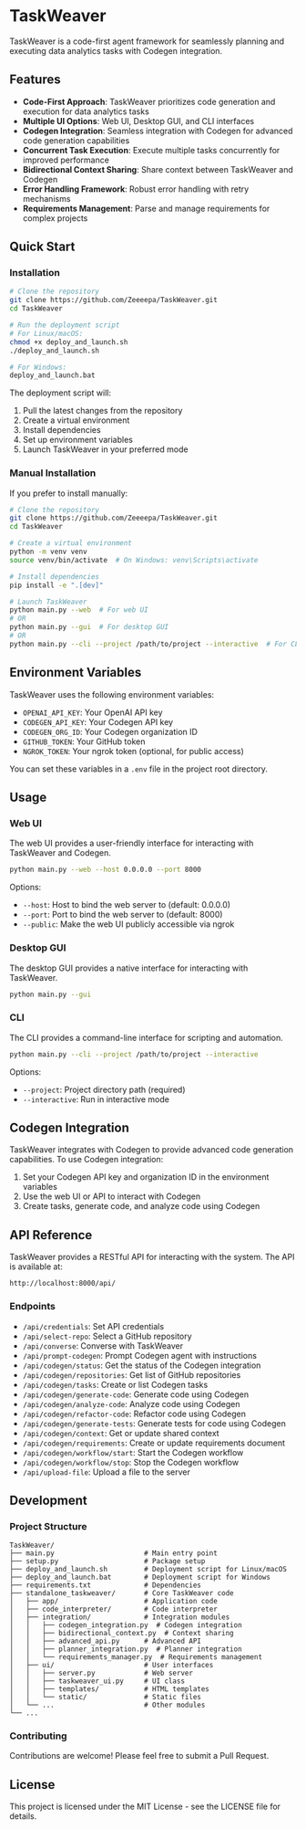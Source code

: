 # TaskWeaver

TaskWeaver is a code-first agent framework for seamlessly planning and executing data analytics tasks with Codegen integration.

## Features

- **Code-First Approach**: TaskWeaver prioritizes code generation and execution for data analytics tasks
- **Multiple UI Options**: Web UI, Desktop GUI, and CLI interfaces
- **Codegen Integration**: Seamless integration with Codegen for advanced code generation capabilities
- **Concurrent Task Execution**: Execute multiple tasks concurrently for improved performance
- **Bidirectional Context Sharing**: Share context between TaskWeaver and Codegen
- **Error Handling Framework**: Robust error handling with retry mechanisms
- **Requirements Management**: Parse and manage requirements for complex projects

## Quick Start

### Installation

```bash
# Clone the repository
git clone https://github.com/Zeeeepa/TaskWeaver.git
cd TaskWeaver

# Run the deployment script
# For Linux/macOS:
chmod +x deploy_and_launch.sh
./deploy_and_launch.sh

# For Windows:
deploy_and_launch.bat
```

The deployment script will:
1. Pull the latest changes from the repository
2. Create a virtual environment
3. Install dependencies
4. Set up environment variables
5. Launch TaskWeaver in your preferred mode

### Manual Installation

If you prefer to install manually:

```bash
# Clone the repository
git clone https://github.com/Zeeeepa/TaskWeaver.git
cd TaskWeaver

# Create a virtual environment
python -m venv venv
source venv/bin/activate  # On Windows: venv\Scripts\activate

# Install dependencies
pip install -e ".[dev]"

# Launch TaskWeaver
python main.py --web  # For web UI
# OR
python main.py --gui  # For desktop GUI
# OR
python main.py --cli --project /path/to/project --interactive  # For CLI
```

## Environment Variables

TaskWeaver uses the following environment variables:

- `OPENAI_API_KEY`: Your OpenAI API key
- `CODEGEN_API_KEY`: Your Codegen API key
- `CODEGEN_ORG_ID`: Your Codegen organization ID
- `GITHUB_TOKEN`: Your GitHub token
- `NGROK_TOKEN`: Your ngrok token (optional, for public access)

You can set these variables in a `.env` file in the project root directory.

## Usage

### Web UI

The web UI provides a user-friendly interface for interacting with TaskWeaver and Codegen.

```bash
python main.py --web --host 0.0.0.0 --port 8000
```

Options:
- `--host`: Host to bind the web server to (default: 0.0.0.0)
- `--port`: Port to bind the web server to (default: 8000)
- `--public`: Make the web UI publicly accessible via ngrok

### Desktop GUI

The desktop GUI provides a native interface for interacting with TaskWeaver.

```bash
python main.py --gui
```

### CLI

The CLI provides a command-line interface for scripting and automation.

```bash
python main.py --cli --project /path/to/project --interactive
```

Options:
- `--project`: Project directory path (required)
- `--interactive`: Run in interactive mode

## Codegen Integration

TaskWeaver integrates with Codegen to provide advanced code generation capabilities. To use Codegen integration:

1. Set your Codegen API key and organization ID in the environment variables
2. Use the web UI or API to interact with Codegen
3. Create tasks, generate code, and analyze code using Codegen

## API Reference

TaskWeaver provides a RESTful API for interacting with the system. The API is available at:

```
http://localhost:8000/api/
```

### Endpoints

- `/api/credentials`: Set API credentials
- `/api/select-repo`: Select a GitHub repository
- `/api/converse`: Converse with TaskWeaver
- `/api/prompt-codegen`: Prompt Codegen agent with instructions
- `/api/codegen/status`: Get the status of the Codegen integration
- `/api/codegen/repositories`: Get list of GitHub repositories
- `/api/codegen/tasks`: Create or list Codegen tasks
- `/api/codegen/generate-code`: Generate code using Codegen
- `/api/codegen/analyze-code`: Analyze code using Codegen
- `/api/codegen/refactor-code`: Refactor code using Codegen
- `/api/codegen/generate-tests`: Generate tests for code using Codegen
- `/api/codegen/context`: Get or update shared context
- `/api/codegen/requirements`: Create or update requirements document
- `/api/codegen/workflow/start`: Start the Codegen workflow
- `/api/codegen/workflow/stop`: Stop the Codegen workflow
- `/api/upload-file`: Upload a file to the server

## Development

### Project Structure

```
TaskWeaver/
├── main.py                      # Main entry point
├── setup.py                     # Package setup
├── deploy_and_launch.sh         # Deployment script for Linux/macOS
├── deploy_and_launch.bat        # Deployment script for Windows
├── requirements.txt             # Dependencies
├── standalone_taskweaver/       # Core TaskWeaver code
│   ├── app/                     # Application code
│   ├── code_interpreter/        # Code interpreter
│   ├── integration/             # Integration modules
│   │   ├── codegen_integration.py  # Codegen integration
│   │   ├── bidirectional_context.py  # Context sharing
│   │   ├── advanced_api.py      # Advanced API
│   │   ├── planner_integration.py  # Planner integration
│   │   └── requirements_manager.py  # Requirements management
│   ├── ui/                      # User interfaces
│   │   ├── server.py            # Web server
│   │   ├── taskweaver_ui.py     # UI class
│   │   ├── templates/           # HTML templates
│   │   └── static/              # Static files
│   └── ...                      # Other modules
└── ...
```

### Contributing

Contributions are welcome! Please feel free to submit a Pull Request.

## License

This project is licensed under the MIT License - see the LICENSE file for details.

